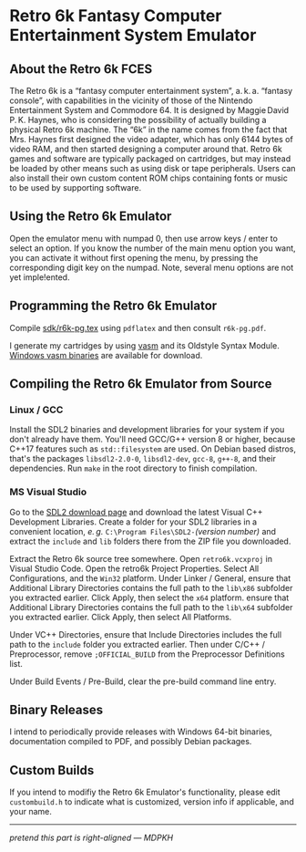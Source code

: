 # Retro 6k Fantasy Computer Entertainment System Emulator

## About the Retro 6k FCES

The Retro 6k is a “fantasy computer entertainment system”, a. k. a. “fantasy console”, with capabilities in the vicinity of those of the Nintendo Entertainment System and Commodore 64. It is designed by Maggie David P. K. Haynes, who is considering the possibility of actually building a physical Retro 6k machine. The “6k” in the name comes from the fact that Mrs. Haynes first designed the video adapter, which has only 6144 bytes of video RAM, and then started designing a computer around that. Retro 6k games and software are typically packaged on cartridges, but may instead be loaded by other means such as using disk or tape peripherals. Users can also install their own custom content ROM chips containing fonts or music to be used by supporting software.

## Using the Retro 6k Emulator

Open the emulator menu with numpad 0, then use arrow keys / enter to select an option. If you know the number of the main menu option you want, you can activate it without first opening the menu, by pressing the corresponding digit key on the numpad. Note, several menu options are not yet imple!ented.

## Programming the Retro 6k Emulator

Compile [sdk/r6k-pg.tex](sdk/r6k-pg.tex) using `pdflatex` and then consult `r6k-pg.pdf`.

I generate my cartridges by using [vasm](http://sun.hasenbraten.de/vasm/index.php?view=main) and its Oldstyle Syntax Module. [Windows vasm binaries](https://www.chibiakumas.com/z80/vasm.php) are available for download.

## Compiling the Retro 6k Emulator from Source

### Linux / GCC

Install the SDL2 binaries and development libraries for your system if you don't already have them.  You'll need GCC/G++ version 8 or higher, because C++17 features such as `std::filesystem` are used. On Debian based distros, that's the packages `libsdl2-2.0-0`, `libsdl2-dev`, `gcc-8`, `g++-8`, and their dependencies. Run `make` in the root directory to finish compilation.

### MS Visual Studio

Go to the [SDL2 download page](http://www.libsdl.org/download-2.0.php) and download the latest Visual C++ Development Libraries. Create a folder for your SDL2 libraries in a convenient location, *e. g.* `C:\Program Files\SDL2-`*(version number)* and extract the `include` and `lib` folders there from the ZIP file you downloaded.  

Extract the Retro 6k source tree somewhere. Open `retro6k.vcxproj` in Visual Studio Code. Open the retro6k Project Properties. Select All Configurations, and the `Win32` platform. Under Linker / General, ensure that Additional Library Directories contains the full path to the `lib\x86` subfolder you extracted earlier. Click Apply, then select the `x64` platform. ensure that Additional Library Directories contains the full path to the `lib\x64` subfolder you extracted earlier. Click Apply, then select All Platforms.

Under VC++ Directories, ensure that Include Directories includes the full path to the `include` folder you extracted earlier. Then under C/C++ / Preprocessor, remove `;OFFICIAL_BUILD` from the Preprocessor Definitions list.

Under Build Events / Pre-Build, clear the pre-build command line entry.

## Binary Releases

I intend to periodically provide releases with Windows 64-bit binaries, documentation compiled to PDF, and possibly Debian packages.

## Custom Builds

If you intend to modifiy the Retro 6k Emulator's functionality, please edit `custombuild.h` to indicate what is customized, version info if applicable, and your name.

---

*pretend this part is right-aligned — MDPKH*
